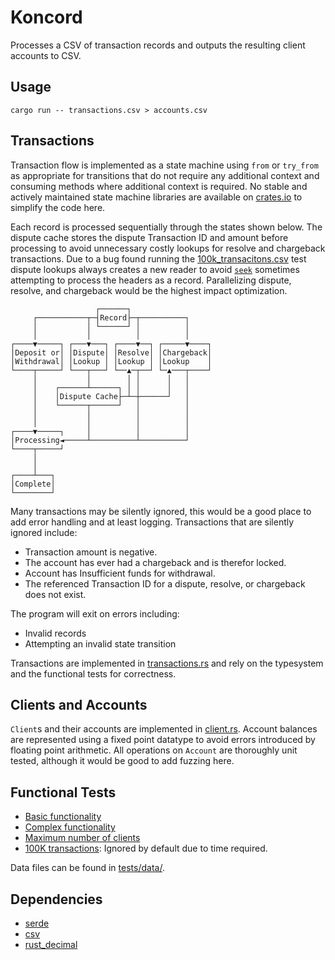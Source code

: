 # Koncord

Processes a CSV of transaction records and outputs the resulting client accounts to CSV.

## Usage

```
cargo run -- transactions.csv > accounts.csv
```

## Transactions

Transaction flow is implemented as a state machine using `from` or `try_from`
as appropriate for transitions that do not require any additional context and
consuming methods where additional context is required. No stable and actively
maintained state machine libraries are available on [crates.io](crates.io) to
simplify the code here.

Each record is processed sequentially through the states shown below. The
dispute cache stores the dispute Transaction ID and amount before processing
to avoid unnecessary costly lookups for resolve and chargeback transactions.
Due to a bug found running the [100k_transacitons.csv](tests/data/100k_transactions.csv)
test dispute lookups always creates a new reader to avoid
[`seek`](https://docs.rs/csv/latest/csv/struct.Reader.html#method.seek)
sometimes attempting to process the headers as a record. Parallelizing dispute,
resolve, and chargeback would be the highest impact optimization.

```
                   ┌──────┐
     ┌───────────┬─┤Record├─┬──────────┐
     │           │ └──────┘ │          │
     │           │          │          │
┌────▼─────┐ ┌───▼───┐ ┌────▼──┐ ┌─────▼────┐
│Deposit or│ │Dispute│ │Resolve│ │Chargeback│
│Withdrawal│ │Lookup │ │Lookup │ │Lookup    │
└────┬─────┘ └───┬───┘ └──▲─┬──┘ └─▲───┬────┘
     │           │        │ │      │   │
     │    ┌──────┴──────┐ │ │      │   │
     │    │Dispute Cache├─┴─┼──────┘   │
     │    └──────┬──────┘   │          │
     │           │          │          │
     │           │          │          │
┌────▼─────┐     │          │          │
│Processing◄─────┴──────────┴──────────┘
└────┬─────┘
     │
     │
┌────┴───┐
│Complete│
└────────┘
```

Many transactions may be silently ignored, this would be a good place to add
error handling and at least logging. Transactions that are silently ignored
include:

* Transaction amount is negative.
* The account has ever had a chargeback and is therefor locked.
* Account has Insufficient funds for withdrawal.
* The referenced Transaction ID for a dispute, resolve, or chargeback does not exist.

The program will exit on errors including:

* Invalid records
* Attempting an invalid state transition

Transactions are implemented in [transactions.rs](src/transactions.rs) and rely
on the typesystem and the functional tests for correctness.

## Clients and Accounts

`Client`s and their accounts are implemented in [client.rs](src/clients.rs).
Account balances are represented using a fixed point datatype to avoid errors
introduced by floating point arithmetic. All operations on `Account` are
thoroughly unit tested, although it would be good to add fuzzing here.

## Functional Tests

* [Basic functionality](tests/toys.rs)
* [Complex functionality](tests/complex.rs)
* [Maximum number of clients](tests/clients_max.rs)
* [100K transactions](tests/tx_stress.rs): Ignored by default due to time required.

Data files can be found in [tests/data/](tests/data/).

## Dependencies

* [serde](https://crates.io/crates/serde)
* [csv](https://crates.io/crates/csv)
* [rust_decimal](https://crates.io/crates/rust_decimal)
